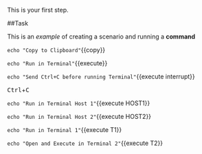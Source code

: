 This is your first step.

##Task

This is an _example_ of creating a scenario and running a **command**

`echo "Copy to Clipboard"`{{copy}}

`echo "Run in Terminal"`{{execute}}

`echo "Send Ctrl+C before running Terminal"`{{execute interrupt}}

<kbd>Ctrl</kbd>+<kbd>C</kbd>

`echo "Run in Terminal Host 1"`{{execute HOST1}} 
 
`echo "Run in Terminal Host 2"`{{execute HOST2}}

`echo "Run in Terminal 1"`{{execute T1}} 
 
`echo "Open and Execute in Terminal 2"`{{execute T2}}
